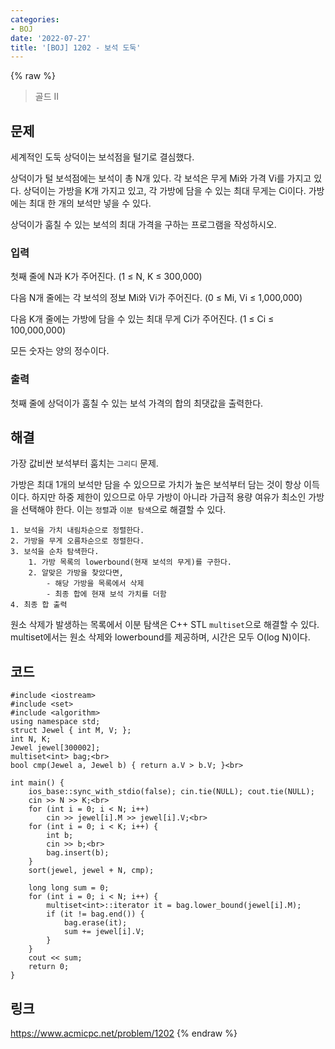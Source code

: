 ```yaml
---
categories:
- BOJ
date: '2022-07-27'
title: '[BOJ] 1202 - 보석 도둑'
---
```


{% raw %}
> 골드 II<br>

## 문제
세계적인 도둑 상덕이는 보석점을 털기로 결심했다.

상덕이가 털 보석점에는 보석이 총 N개 있다. 각 보석은 무게 Mi와 가격 Vi를 가지고 있다. 상덕이는 가방을 K개 가지고 있고, 각 가방에 담을 수 있는 최대 무게는 Ci이다. 가방에는 최대 한 개의 보석만 넣을 수 있다.

상덕이가 훔칠 수 있는 보석의 최대 가격을 구하는 프로그램을 작성하시오.

### 입력
첫째 줄에 N과 K가 주어진다. (1 ≤ N, K ≤ 300,000)

다음 N개 줄에는 각 보석의 정보 Mi와 Vi가 주어진다. (0 ≤ Mi, Vi  ≤ 1,000,000)

다음 K개 줄에는 가방에 담을 수 있는 최대 무게 Ci가 주어진다. (1 ≤ Ci  ≤ 100,000,000)

모든 숫자는 양의 정수이다.

### 출력
첫째 줄에 상덕이가 훔칠 수 있는 보석 가격의 합의 최댓값을 출력한다.

## 해결
가장 값비싼 보석부터 훔치는 `그리디` 문제.

가방은 최대 1개의 보석만 담을 수 있으므로 가치가 높은 보석부터 담는 것이 항상 이득이다. 하지만 하중 제한이 있으므로 아무 가방이 아니라 가급적 용량 여유가 최소인 가방을 선택해야 한다. 이는 `정렬`과 `이분 탐색`으로 해결할 수 있다.
```
1. 보석을 가치 내림차순으로 정렬한다.
2. 가방을 무게 오름차순으로 정렬한다.
3. 보석을 순차 탐색한다.
	1. 가방 목록의 lowerbound(현재 보석의 무게)를 구한다.
	2. 알맞은 가방을 찾았다면,
		- 해당 가방을 목록에서 삭제
		- 최종 합에 현재 보석 가치를 더함
4. 최종 합 출력
```

원소 삭제가 발생하는 목록에서 이분 탐색은 C++ STL `multiset`으로 해결할 수 있다. multiset에서는 원소 삭제와 lowerbound를 제공하며, 시간은 모두 O(log N)이다.

## 코드
```
#include <iostream>
#include <set>
#include <algorithm>
using namespace std;
struct Jewel { int M, V; };
int N, K;
Jewel jewel[300002];
multiset<int> bag;<br>
bool cmp(Jewel a, Jewel b) { return a.V > b.V; }<br>

int main() {
	ios_base::sync_with_stdio(false); cin.tie(NULL); cout.tie(NULL);
	cin >> N >> K;<br>
	for (int i = 0; i < N; i++)
		cin >> jewel[i].M >> jewel[i].V;<br>
	for (int i = 0; i < K; i++) {
		int b;
		cin >> b;<br>
		bag.insert(b);
	}
	sort(jewel, jewel + N, cmp);

	long long sum = 0;
	for (int i = 0; i < N; i++) {
		multiset<int>::iterator it = bag.lower_bound(jewel[i].M);
		if (it != bag.end()) {
			bag.erase(it);
			sum += jewel[i].V;
		}
	}
	cout << sum;
	return 0;
}
```

## 링크
https://www.acmicpc.net/problem/1202
{% endraw %}